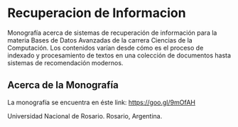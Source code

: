 # Recuperacion de Informacion
Monografía acerca de sistemas de recuperación de información para la materia Bases de Datos Avanzadas de la carrera Ciencias de la Computación.
Los contenidos varían desde cómo es el proceso de indexado y procesamiento de textos en una colección de documentos hasta sistemas de recomendación modernos.

## Acerca de la Monografía
La monografía se encuentra en éste link: https://goo.gl/9mOfAH


Universidad Nacional de Rosario.
Rosario, Argentina.
